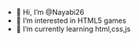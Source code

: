 - 👋 Hi, I’m @Nayabi26
- 👀 I’m interested in HTML5 games 
- 🌱 I’m currently learning html,css,js

<!---
Nayabi26/Nayabi26 is a ✨ special ✨ repository because its `README.md` (this file) appears on your GitHub profile.
You can click the Preview link to take a look at your changes.
--->
